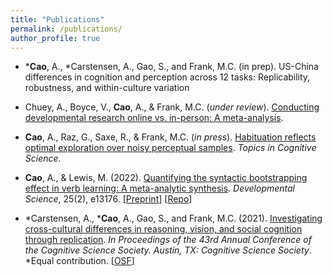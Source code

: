 ```yaml
---
title: "Publications"
permalink: /publications/
author_profile: true
---
```


- \***Cao**, A., \*Carstensen, A., Gao, S., and Frank, M.C. (in prep). US-China differences in cognition and perception across 12 tasks: Replicability, robustness, and within-culture variation

- Chuey, A., Boyce, V., **Cao**, A., & Frank, M.C. (*under review*). [Conducting developmental research online vs. in-person: A meta-analysis](https://psyarxiv.com/qc6fw).

- **Cao**, A., Raz, G., Saxe, R., & Frank, M.C. (*in press*). [Habituation reflects optimal exploration over noisy perceptual samples](https://psyarxiv.com/jb7qy). *Topics in Cognitive Science*. 

- **Cao**, A., & Lewis, M. (2022). [Quantifying the syntactic bootstrapping effect in verb learning: A meta-analytic synthesis](https://onlinelibrary.wiley.com/doi/full/10.1111/desc.13176). *Developmental Science*, 25(2), e13176. [[Preprint](https://psyarxiv.com/x8ynm)] [[Repo](https://github.com/anjiecao/SyntacticBootstrappingMA)]

- \*Carstensen, A., \***Cao**, A., Gao, S., and Frank, M.C. (2021). [Investigating cross-cultural differences in reasoning, vision, and social cognition through replication](https://escholarship.org/content/qt3sn0030x/qt3sn0030x.pdf). *In Proceedings of the 43rd Annual Conference of the Cognitive Science Society. Austin, TX: Cognitive Science Society*. *Equal contribution.  [[OSF](https://osf.io/65hwd/)]


